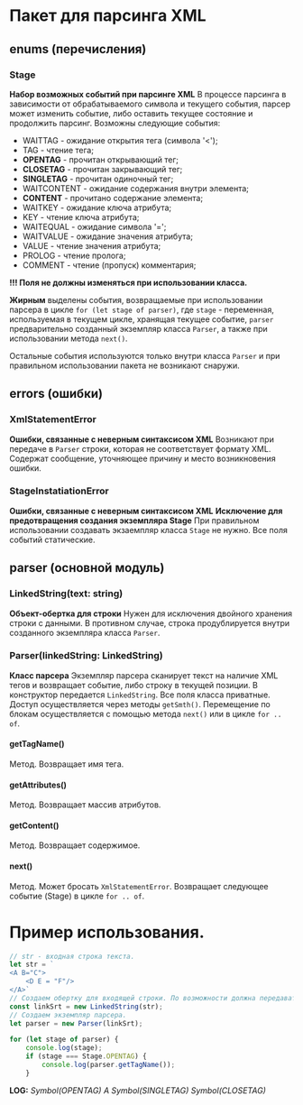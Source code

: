 # Пакет для парсинга XML
## enums (перечисления)
### Stage
**Набор возможных событий при парсинге XML**
В процессе парсинга в зависимости от обрабатываемого символа и текущего события, парсер может изменить событие, либо оставить текущее состояние и продолжить парсинг. Возможны следующие события:
* WAITTAG - ожидание открытия тега (символа '<');
* TAG - чтение тега;
* **OPENTAG** - прочитан открывающий тег;
* **CLOSETAG** - прочитан закрывающий тег;
* **SINGLETAG** - прочитан одиночный тег;
* WAITCONTENT - ожидание содержания внутри элемента;
* **CONTENT** - прочитано содержание элемента;
* WAITKEY - ожидание ключа атрибута;
* KEY - чтение ключа атрибута;
* WAITEQUAL - ожидание символа '=';
* WAITVALUE - ожидание значения атрибута;
* VALUE - чтение значения атрибута;
* PROLOG - чтение пролога;
* COMMENT - чтение (пропуск) комментария;

**!!! Поля не должны изменяться при использовании класса.**

**Жирным** выделены события, возвращаемые при использовании парсера в цикле `for (let stage of parser)`, где
    `stage` - переменная, используемая в текущем цикле, хранящая текущее событие,
    `parser` предварительно созданный экземпляр класса `Parser`,
а также при использовании метода `next()`.

Остальные события используются только внутри класса `Parser` и при правильном использовании пакета не возникают снаружи.

## errors (ошибки)
### XmlStatementError
**Ошибки, связанные с неверным синтаксисом XML**
Возникают при передаче в `Parser` строки, которая не соответствует формату XML. Содержат сообщение, уточняющее причину и место возникновения ошибки.
### StageInstatiationError
**Ошибки, связанные с неверным синтаксисом XML**
**Исключение для предотвращения создания экземпляра Stage**
При правильном использовании создавать экзаемпляр класса `Stage` не нужно. Все поля событий статические.

## parser (основной модуль)
### LinkedString(text: string)
**Объект-обертка для строки**
Нужен для исключения двойного хранения строки с данными. В противном случае, строка продублируется внутри созданного экземпляра класса `Parser`.
### Parser(linkedString: LinkedString)
**Класс парсера**
Экземпляр парсера сканирует текст на наличие XML тегов и возвращает событие, либо строку в текущей позиции. В конструктор передается `LinkedString`.
Все поля класса приватные. Доступ осуществляется через методы `getSmth()`.
Перемещение по блокам осуществляется с помощью метода `next()` или в цикле `for .. of`.
#### getTagName()
Метод.
Возвращает имя тега.
#### getAttributes()
Метод.
Возвращает массив атрибутов.
#### getContent()
Метод.
Возвращает содержимое.
#### next()
Метод. Может бросать `XmlStatementError`.
Возвращает следующее событие (Stage) в цикле `for .. of`.

# Пример использования.
```javascript
// str - входная строка текста.
let str = `
<A B="C">
    <D E = "F"/>
</A>`
// Создаем обертку для входящей строки. По возможности должна передаваться строка без промежуточных переменных.
const linkSrt = new LinkedString(str);
// Создаем экземпляр парсера.
let parser = new Parser(linkSrt);

for (let stage of parser) {
    console.log(stage);
    if (stage === Stage.OPENTAG) {
        console.log(parser.getTagName());
    }
```
**LOG:**
*Symbol(OPENTAG)*
*A*
*Symbol(SINGLETAG)*
*Symbol(CLOSETAG)*